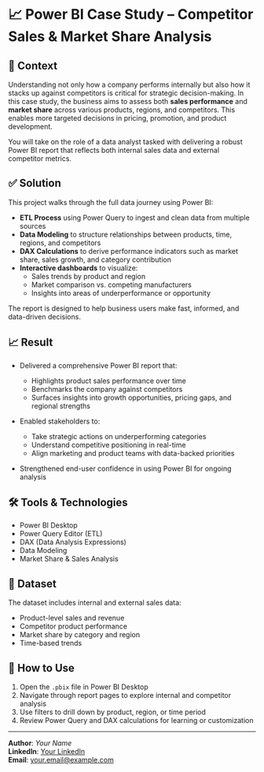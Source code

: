 # 📈 Power BI Case Study – Competitor Sales & Market Share Analysis

## 🧠 Context

Understanding not only how a company performs internally but also how it stacks up against competitors is critical for strategic decision-making. In this case study, the business aims to assess both **sales performance** and **market share** across various products, regions, and competitors. This enables more targeted decisions in pricing, promotion, and product development.

You will take on the role of a data analyst tasked with delivering a robust Power BI report that reflects both internal sales data and external competitor metrics.

## ✅ Solution

This project walks through the full data journey using Power BI:

- **ETL Process** using Power Query to ingest and clean data from multiple sources
- **Data Modeling** to structure relationships between products, time, regions, and competitors
- **DAX Calculations** to derive performance indicators such as market share, sales growth, and category contribution
- **Interactive dashboards** to visualize:
  - Sales trends by product and region
  - Market comparison vs. competing manufacturers
  - Insights into areas of underperformance or opportunity

The report is designed to help business users make fast, informed, and data-driven decisions.

## 📈 Result

- Delivered a comprehensive Power BI report that:
  - Highlights product sales performance over time
  - Benchmarks the company against competitors
  - Surfaces insights into growth opportunities, pricing gaps, and regional strengths

- Enabled stakeholders to:
  - Take strategic actions on underperforming categories
  - Understand competitive positioning in real-time
  - Align marketing and product teams with data-backed priorities

- Strengthened end-user confidence in using Power BI for ongoing analysis

## 🛠 Tools & Technologies

- Power BI Desktop  
- Power Query Editor (ETL)  
- DAX (Data Analysis Expressions)  
- Data Modeling  
- Market Share & Sales Analysis

## 📁 Dataset

The dataset includes internal and external sales data:
- Product-level sales and revenue
- Competitor product performance
- Market share by category and region
- Time-based trends

## 📎 How to Use

1. Open the `.pbix` file in Power BI Desktop  
2. Navigate through report pages to explore internal and competitor analysis  
3. Use filters to drill down by product, region, or time period  
4. Review Power Query and DAX calculations for learning or customization

---

**Author**: _Your Name_  
**LinkedIn**: [Your LinkedIn](https://linkedin.com/in/yourprofile)  
**Email**: your.email@example.com

